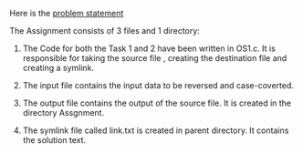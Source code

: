 Here is the [problem statement](https://github.com/abhisheknalla/OS_reverseFileContents/blob/master/problem.pdf)

The Assignment consists of 3 files and 1 directory:

1) The Code for both the Task 1 and 2 have been written in OS1.c. 
   It is responsible for taking the source file , creating the destination file
   and creating a symlink.

2) The input file contains the input data to be reversed and case-coverted.

3) The output file contains the output of the source file. It is created in the directory Assgnment.

4) The symlink file called link.txt is created in parent directory. It contains the solution text.


